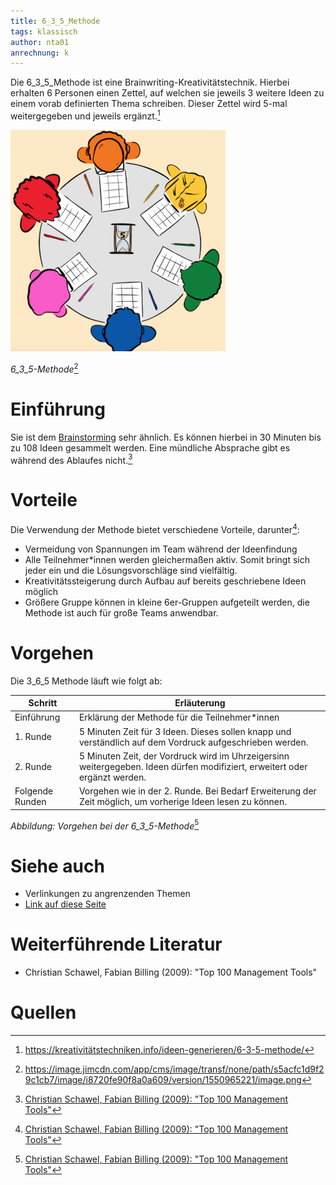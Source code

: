 ```yaml
---
title: 6_3_5_Methode
tags: klassisch
author: nta01
anrechnung: k 
---
```


Die 6_3_5_Methode ist eine Brainwriting-Kreativitätstechnik. Hierbei erhalten 6 Personen einen Zettel, auf welchen sie jeweils 3 weitere Ideen zu einem vorab definierten Thema schreiben. Dieser Zettel wird 5-mal weitergegeben und jeweils ergänzt.[^1]

![Abbildung](6_3_5_Methode/Bild1.png)

*6_3_5-Methode*[^3]

# Einführung

Sie ist dem [Brainstorming](https://en.wiktionary.org/wiki/brainstorming) sehr ähnlich. Es können hierbei in 30 Minuten bis zu 108 Ideen gesammelt werden. Eine mündliche Absprache gibt es während des Ablaufes nicht.[^2]

# Vorteile

Die Verwendung der Methode bietet verschiedene Vorteile, darunter[^2]:

* Vermeidung von Spannungen im Team während der Ideenfindung
* Alle Teilnehmer*innen werden gleichermaßen aktiv. Somit bringt sich jeder ein und die Lösungsvorschläge sind vielfältig.
* Kreativitätssteigerung durch Aufbau auf bereits geschriebene Ideen möglich
* Größere Gruppe können in kleine 6er-Gruppen aufgeteilt werden, die Methode ist auch für große Teams anwendbar.

# Vorgehen

Die 3_6_5 Methode läuft wie folgt ab:

| Schritt   | Erläuterung | 
| ------------- | ------------- |
| Einführung  | Erklärung der Methode für die Teilnehmer*innen  |
| 1. Runde  | 5 Minuten Zeit für 3 Ideen. Dieses sollen knapp und verständlich auf dem Vordruck aufgeschrieben werden.  |
| 2. Runde  | 5 Minuten Zeit, der Vordruck wird im Uhrzeigersinn weitergegeben. Ideen dürfen modifiziert, erweitert oder ergänzt werden.|
| Folgende Runden| Vorgehen wie in der 2. Runde. Bei Bedarf Erweiterung der Zeit möglich, um vorherige Ideen lesen zu können. |
*Abbildung: Vorgehen bei der 6_3_5-Methode*[^2]

# Siehe auch

* Verlinkungen zu angrenzenden Themen
* [Link auf diese Seite](6_3_5_Methode.md)

# Weiterführende Literatur

* Christian Schawel, Fabian Billing (2009): "Top 100 Management Tools"

# Quellen

[^1]: https://kreativitätstechniken.info/ideen-generieren/6-3-5-methode/
[^2]: [Christian Schawel, Fabian Billing (2009): "Top 100 Management Tools"](https://link.springer.com/content/pdf/10.1007%2F978-3-8349-8185-1.pdf)
[^3]: https://image.jimcdn.com/app/cms/image/transf/none/path/s5acfc1d9f29c1cb7/image/i8720fe90f8a0a609/version/1550965221/image.png

